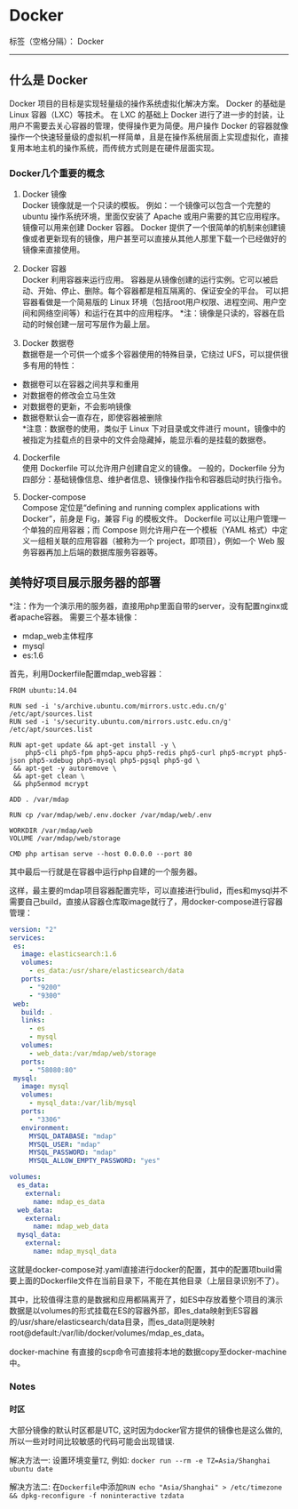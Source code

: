 # Docker

标签（空格分隔）： Docker

---
## 什么是 Docker
Docker 项目的目标是实现轻量级的操作系统虚拟化解决方案。 Docker 的基础是 Linux 容器（LXC）等技术。
在 LXC 的基础上 Docker 进行了进一步的封装，让用户不需要去关心容器的管理，使得操作更为简便。用户操作 Docker 的容器就像操作一个快速轻量级的虚拟机一样简单，且是在操作系统层面上实现虚拟化，直接复用本地主机的操作系统，而传统方式则是在硬件层面实现。
### Docker几个重要的概念

1. Docker 镜像  
Docker 镜像就是一个只读的模板。
例如：一个镜像可以包含一个完整的 ubuntu 操作系统环境，里面仅安装了 Apache 或用户需要的其它应用程序。
镜像可以用来创建 Docker 容器。
Docker 提供了一个很简单的机制来创建镜像或者更新现有的镜像，用户甚至可以直接从其他人那里下载一个已经做好的镜像来直接使用。

2. Docker 容器  
Docker 利用容器来运行应用。
容器是从镜像创建的运行实例。它可以被启动、开始、停止、删除。每个容器都是相互隔离的、保证安全的平台。
可以把容器看做是一个简易版的 Linux 环境（包括root用户权限、进程空间、用户空间和网络空间等）和运行在其中的应用程序。
*注：镜像是只读的，容器在启动的时候创建一层可写层作为最上层。

3. Docker 数据卷  
数据卷是一个可供一个或多个容器使用的特殊目录，它绕过 UFS，可以提供很多有用的特性：
 * 数据卷可以在容器之间共享和重用
 * 对数据卷的修改会立马生效
 * 对数据卷的更新，不会影响镜像
 * 数据卷默认会一直存在，即使容器被删除  
*注意：数据卷的使用，类似于 Linux 下对目录或文件进行 mount，镜像中的被指定为挂载点的目录中的文件会隐藏掉，能显示看的是挂载的数据卷。

4. Dockerfile   
使用 Dockerfile 可以允许用户创建自定义的镜像。
一般的，Dockerfile 分为四部分：基础镜像信息、维护者信息、镜像操作指令和容器启动时执行指令。

5. Docker-compose  
Compose 定位是“defining and running complex applications with Docker”，前身是 Fig，兼容 Fig 的模板文件。
Dockerfile 可以让用户管理一个单独的应用容器；而 Compose 则允许用户在一个模板（YAML 格式）中定义一组相关联的应用容器（被称为一个 project，即项目），例如一个 Web 服务容器再加上后端的数据库服务容器等。

## 美特好项目展示服务器的部署
*注：作为一个演示用的服务器，直接用php里面自带的server，没有配置nginx或者apache容器。
需要三个基本镜像：

 - mdap_web主体程序
 - mysql
 - es:1.6

首先，利用Dockerfile配置mdap_web容器：
```
FROM ubuntu:14.04

RUN sed -i 's/archive.ubuntu.com/mirrors.ustc.edu.cn/g' /etc/apt/sources.list
RUN sed -i 's/security.ubuntu.com/mirrors.ustc.edu.cn/g' /etc/apt/sources.list

RUN apt-get update && apt-get install -y \
    php5-cli php5-fpm php5-apcu php5-redis php5-curl php5-mcrypt php5-json php5-xdebug php5-mysql php5-pgsql php5-gd \
 && apt-get -y autoremove \
 && apt-get clean \
 && php5enmod mcrypt

ADD . /var/mdap

RUN cp /var/mdap/web/.env.docker /var/mdap/web/.env

WORKDIR /var/mdap/web
VOLUME /var/mdap/web/storage

CMD php artisan serve --host 0.0.0.0 --port 80

```
其中最后一行就是在容器中运行php自建的一个服务器。

这样，最主要的mdap项目容器配置完毕，可以直接进行bulid，而es和mysql并不需要自己build，直接从容器仓库取image就行了，用docker-compose进行容器管理：

```yaml
version: "2"
services:
 es:
   image: elasticsearch:1.6
   volumes:
     - es_data:/usr/share/elasticsearch/data
   ports:
     - "9200"
     - "9300"
 web:
   build: .
   links:
     - es
     - mysql
   volumes:
     - web_data:/var/mdap/web/storage
   ports:
     - "58080:80"
 mysql:
   image: mysql
   volumes:
     - mysql_data:/var/lib/mysql
   ports:
     - "3306"
   environment:
     MYSQL_DATABASE: "mdap"
     MYSQL_USER: "mdap"
     MYSQL_PASSWORD: "mdap"
     MYSQL_ALLOW_EMPTY_PASSWORD: "yes"

volumes:
  es_data:
    external:
      name: mdap_es_data
  web_data:
    external:
      name: mdap_web_data
  mysql_data:
    external:
      name: mdap_mysql_data
```

这就是docker-compose对.yaml直接进行docker的配置，其中的配置项build需要上面的Dockerfile文件在当前目录下，不能在其他目录（上层目录识别不了）。

其中，比较值得注意的是数据和应用都隔离开了，如ES中存放着整个项目的演示数据是以volumes的形式挂载在ES的容器外部，即es_data映射到ES容器的/usr/share/elasticsearch/data目录，而es_data则是映射root@default:/var/lib/docker/volumes/mdap_es_data。

docker-machine 有直接的scp命令可直接将本地的数据copy至docker-machine中。


### Notes

#### 时区

大部分镜像的默认时区都是UTC, 这时因为docker官方提供的镜像也是这么做的, 所以一些对时间比较敏感的代码可能会出现错误.

解决方法一: 设置环境变量`TZ`, 例如: `docker run --rm -e TZ=Asia/Shanghai ubuntu date`

解决方法二: 在`Dockerfile`中添加`RUN echo "Asia/Shanghai" > /etc/timezone && dpkg-reconfigure -f noninteractive tzdata`
